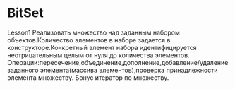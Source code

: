 # BitSet
Lesson1
Реализовать множество над заданным набором объектов.Количество элементов в наборе задается в конструкторе.Конкретный элемент набора идентифицируется неотрицательным целым от нуля до количества элементов.
Операции:пересечение,объединение,дополнение,добавление/удаление заданного элемента(массива элементов),проверка принадлежности элемента множеству.
Бонус итератор по множеству.
